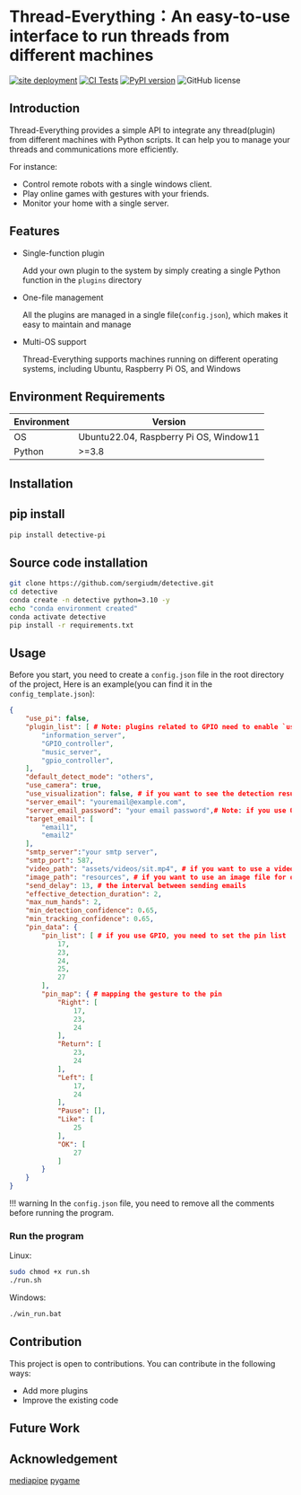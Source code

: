 Thread-Everything：An easy-to-use interface to run threads from different machines
==================================================
[![site deployment](https://github.com/sergiudm/detectivePi/actions/workflows/mkdocs.yml/badge.svg)](https://github.com/sergiudm/detectivePi/actions/workflows/mkdocs.yml)
[![CI Tests](https://github.com/sergiudm/detectivePi/actions/workflows/test.yml/badge.svg)](https://github.com/sergiudm/detectivePi/actions/workflowstest.yml)
[![PyPI version](https://badge.fury.io/py/detective-pi.svg)](https://pypi.org/project/detective-pi/0.2.0/)
![GitHub license](https://img.shields.io/github/license/sergiudm/detectivePi)
## Introduction

Thread-Everything provides a simple API to integrate any thread(plugin) from different machines with Python scripts. It can help you to manage your threads and communications more efficiently.

For instance:
- Control remote robots with a single windows client.
- Play online games with gestures with your friends.
- Monitor your home with a single server.

## Features
- Single-function plugin

    Add your own plugin to the system by simply creating a single Python function in the `plugins` directory

- One-file management

    All the plugins are managed in a single file(`config.json`), which makes it easy to maintain and manage

- Multi-OS support
  
    Thread-Everything supports machines running on different operating systems, including Ubuntu, Raspberry Pi OS, and Windows

## Environment Requirements       
| Environment | Version                                |
| ----------- | -------------------------------------- |
| OS          | Ubuntu22.04, Raspberry Pi OS, Window11 |
| Python      | >=3.8                                  |

## Installation        
## pip install
```bash
pip install detective-pi
```

## Source code installation

```bash
git clone https://github.com/sergiudm/detective.git
cd detective
conda create -n detective python=3.10 -y
echo "conda environment created"
conda activate detective
pip install -r requirements.txt
```

## Usage
Before you start, you need to create a `config.json` file in the root directory of the project,
Here is an example(you can find it in the `config_template.json`):

```json
{
    "use_pi": false,
    "plugin_list": [ # Note: plugins related to GPIO need to enable `use_pi`, if you don't use GPIO-related libraries, turn it off
        "information_server",
        "GPIO_controller",
        "music_server",
        "gpio_controller",
    ],
    "default_detect_mode": "others",
    "use_camera": true,
    "use_visualization": false, # if you want to see the detection result, set it to true
    "server_email": "youremail@example.com",
    "server_email_password": "your email password",# Note: if you use QQ email, you need to set an app password
    "target_email": [
        "email1",
        "email2"
    ],
    "smtp_server":"your smtp server",
    "smtp_port": 587,
    "video_path": "assets/videos/sit.mp4", # if you want to use a video file for detection, set it here
    "image_path": "resources", # if you want to use an image file for detection, set it here
    "send_delay": 13, # the interval between sending emails
    "effective_detection_duration": 2,
    "max_num_hands": 2,
    "min_detection_confidence": 0.65,
    "min_tracking_confidence": 0.65,
    "pin_data": {
        "pin_list": [ # if you use GPIO, you need to set the pin list
            17,
            23,
            24,
            25,
            27
        ],
        "pin_map": { # mapping the gesture to the pin
            "Right": [
                17,
                23,
                24
            ],
            "Return": [
                23,
                24
            ],
            "Left": [
                17,
                24
            ],
            "Pause": [],
            "Like": [
                25
            ],
            "OK": [
                27
            ]
        }
    }
}
```
!!! warning
    In the `config.json` file, you need to remove all the comments before running the program.     

### Run the program
Linux:
```bash
sudo chmod +x run.sh
./run.sh
```
Windows:
```bash
./win_run.bat
```

## Contribution
This project is open to contributions. You can contribute in the following ways:

- Add more plugins
- Improve the existing code

## Future Work

## Acknowledgement
[mediapipe](https://github.com/google-ai-edge/mediapipe)
[pygame](https://www.pygame.org/news)